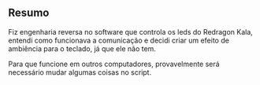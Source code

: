 ## Resumo
Fiz engenharia reversa no software que controla os leds do Redragon Kala, entendi como funcionava a comunicação e decidi criar um efeito de ambiência para o teclado, já que ele não tem.

Para que funcione em outros computadores, provavelmente será necessário mudar algumas coisas no script.
